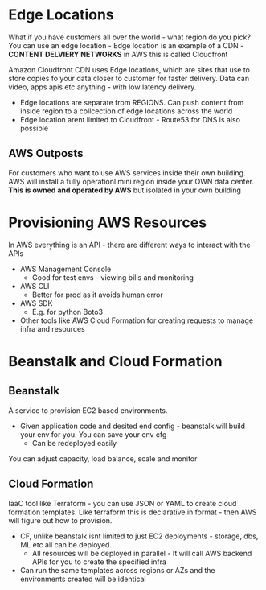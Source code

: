# Edge Locations

What if you have customers all over the world - what region do you pick? You can use an edge location - Edge location
is an example of a CDN - **CONTENT DELVIERY NETWORKS** in AWS this is called Cloudfront

Amazon Cloudfront CDN uses Edge locations, which are sites that use to store copies fo your data closer to customer for faster
delivery. Data can video, apps apis etc anything - with low latency delivery.

* Edge locations are separate from REGIONS. Can push content from inside region to a collcection of edge locations across the world 
* Edge location arent limited to Cloudfront - Route53 for DNS is also possible 

## AWS Outposts
For customers who want to use AWS services inside their own building. AWS will install a fully operationl mini region inside
your OWN data center. **This is owned and operated by AWS** but isolated in your own building

# Provisioning AWS Resources 
In AWS everything is an API - there are different ways to interact with the APIs
* AWS Management Console 
  * Good for test envs - viewing bills and monitoring 
* AWS CLI 
  * Better for prod as it avoids human error
* AWS SDK 
  * E.g. for python Boto3
* Other tools like AWS Cloud Formation for creating requests to manage infra and resources

# Beanstalk and Cloud Formation 

## Beanstalk
A service to provision EC2 based environments. 
* Given application code and desited end config - beanstalk will build your env for you. You can save your env cfg
  * Can be redeployed easily 

You can adjust capacity, load balance, scale and monitor

## Cloud Formation 
IaaC tool like Terraform - you can use JSON or YAML to create cloud formation templates.
Like terraform this is declarative in format - then AWS will figure out how to provision.

* CF, unlike beanstalk isnt limited to just EC2 deployments - storage, dbs, ML etc all can be deployed.
  * All resources will be deployed in parallel - It will call AWS backend APIs for you to create the specified infra 
* Can run the same templates across regions or AZs and the environments created will be identical 
